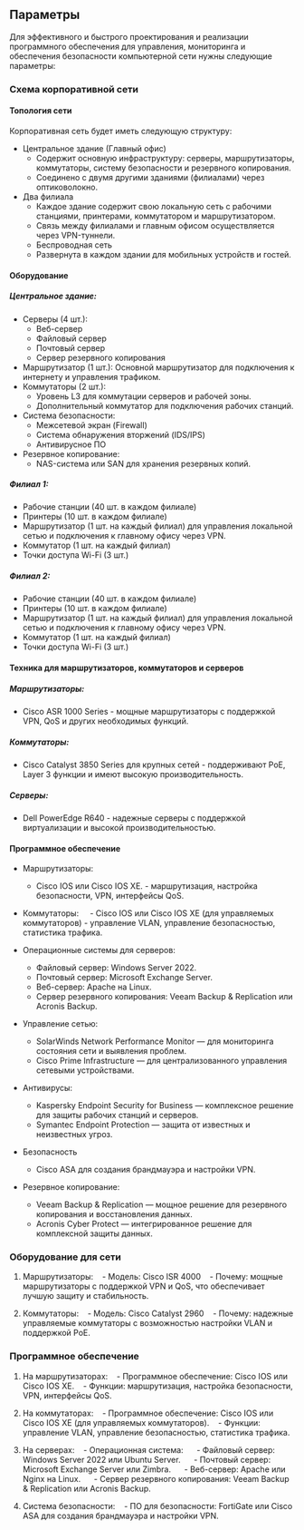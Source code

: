 ## Параметры
Для эффективного и быстрого проектирования и реализации программного обеспечения для управления, мониторинга и обеспечения безопасности компьютерной сети нужны следующие параметры:

### Схема корпоративной сети

#### Топология сети

Корпоративная сеть будет иметь следующую структуру:
- Центральное здание (Главный офис)
    - Содержит основную инфраструктуру: серверы, маршрутизаторы, коммутаторы, систему безопасности и резервного копирования.
    - Соединено с двумя другими зданиями (филиалами) через оптиковолокно.
- Два филиала
    - Каждое здание содержит свою локальную сеть с рабочими станциями, принтерами, коммутатором и маршрутизатором.
    - Связь между филиалами и главным офисом осуществляется через VPN-туннели.
    - Беспроводная сеть
    - Развернута в каждом здании для мобильных устройств и гостей.

#### Оборудование

##### Центральное здание:
- Серверы (4 шт.):
    - Веб-сервер
    - Файловый сервер
    - Почтовый сервер
    - Сервер резервного копирования
- Маршрутизатор (1 шт.): Основной маршрутизатор для подключения к интернету и управления трафиком.
- Коммутаторы (2 шт.):
    - Уровень L3 для коммутации серверов и рабочей зоны.
    - Дополнительный коммутатор для подключения рабочих станций.
- Система безопасности:
    - Межсетевой экран (Firewall)
    - Система обнаружения вторжений (IDS/IPS)
    - Антивирусное ПО
- Резервное копирование:
    - NAS-система или SAN для хранения резервных копий.

##### Филиал 1:
- Рабочие станции (40 шт. в каждом филиале)
- Принтеры (10 шт. в каждом филиале)
- Маршрутизатор (1 шт. на каждый филиал) для управления локальной сетью и подключения к главному офису через VPN.
- Коммутатор (1 шт. на каждый филиал)
- Точки доступа Wi-Fi (3 шт.)

##### Филиал 2:
- Рабочие станции (40 шт. в каждом филиале)
- Принтеры (10 шт. в каждом филиале)
- Маршрутизатор (1 шт. на каждый филиал) для управления локальной сетью и подключения к главному офису через VPN.
- Коммутатор (1 шт. на каждый филиал)
- Точки доступа Wi-Fi (3 шт.)

#### Техника для маршрутизаторов, коммутаторов и серверов

##### Маршрутизаторы:
- Cisco ASR 1000 Series - мощные маршрутизаторы с поддержкой VPN, QoS и других необходимых функций.

##### Коммутаторы:
- Cisco Catalyst 3850 Series для крупных сетей - поддерживают PoE, Layer 3 функции и имеют высокую производительность.

##### Серверы:
- Dell PowerEdge R640 - надежные серверы с поддержкой виртуализации и высокой производительностью.

#### Программное обеспечение

- Маршрутизаторы:
    - Cisco IOS или Cisco IOS XE. - маршрутизация, настройка безопасности, VPN, интерфейсы QoS.
 
- Коммутаторы:
    - Cisco IOS или Cisco IOS XE (для управляемых коммутаторов) - управление VLAN, управление безопасностью, статистика трафика.

- Операционные системы для серверов:
    - Файловый сервер: Windows Server 2022.
    - Почтовый сервер: Microsoft Exchange Server.
    - Веб-сервер: Apache на Linux.
    - Сервер резервного копирования: Veeam Backup & Replication или Acronis Backup.

- Управление сетью:
    - SolarWinds Network Performance Monitor — для мониторинга состояния сети и выявления проблем.
    - Cisco Prime Infrastructure — для централизованного управления сетевыми устройствами.

- Антивирусы:
    - Kaspersky Endpoint Security for Business — комплексное решение для защиты рабочих станций и серверов.
    - Symantec Endpoint Protection — защита от известных и неизвестных угроз.

- Безопасность
    - Cisco ASA для создания брандмауэра и настройки VPN.

- Резервное копирование:
    - Veeam Backup & Replication — мощное решение для резервного копирования и восстановления данных.
    - Acronis Cyber Protect — интегрированное решение для комплексной защиты данных.


### Оборудование для сети

1. Маршрутизаторы:
   - Модель: Cisco ISR 4000
   - Почему: мощные маршрутизаторы с поддержкой VPN и QoS, что обеспечивает лучшую защиту и стабильность.

2. Коммутаторы:
   - Модель: Cisco Catalyst 2960
   - Почему: надежные управляемые коммутаторы с возможностью настройки VLAN и поддержкой PoE.

### Программное обеспечение

1. На маршрутизаторах:
   - Программное обеспечение: Cisco IOS или Cisco IOS XE.
   - Функции: маршрутизация, настройка безопасности, VPN, интерфейсы QoS.

2. На коммутаторах:
   - Программное обеспечение: Cisco IOS или Cisco IOS XE (для управляемых коммутаторов).
   - Функции: управление VLAN, управление безопасностью, статистика трафика.

3. На серверах:
   - Операционная система:
     - Файловый сервер: Windows Server 2022 или Ubuntu Server.
     - Почтовый сервер: Microsoft Exchange Server или Zimbra.
     - Веб-сервер: Apache или Nginx на Linux.
     - Сервер резервного копирования: Veeam Backup & Replication или Acronis Backup.

4. Система безопасности:
   - ПО для безопасности: FortiGate или Cisco ASA для создания брандмауэра и настройки VPN.

